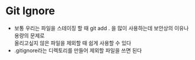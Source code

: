 # Git Ignore

+ 보통 우리는 파일을 스테이징 할 때 git add . 을 많이 사용하는데 보안상의 이유나 용량의 문제로   
올리고싶지 않은 파일을 제외할 때 쉽게 사용할 수 있다
+ .gitignore라는 디렉토리를 만들어 제외할 파일을 쓰면 된다